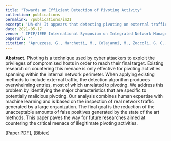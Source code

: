```yaml
---
title: "Towards an Efficient Detection of Pivoting Activity"
collection: publications
permalink: /publications/im21
excerpt: 'Uh-oh! It appears that detecting pivoting on external traffic is unfeasible!'
date: 2021-05-17
venue: ' IFIP/IEEE International Symposium on Integrated Network Management'
paperurl: ''
citation: 'Apruzzese, G., Marchetti, M., Colajanni, M., Zoccoli, G. G., & Guido, A. (2017, October). "Identifying malicious hosts involved in periodic communications". In <i> 2017 IEEE 16th International Symposium on Network Computing and Applications (NCA)</i> (pp. 1-8). IEEE.'
---
```

<b>Abstract.</b> Pivoting is a technique used by cyber attackers to exploit the privileges of compromised hosts in order to reach their final target. Existing research on countering this menace is only effective for pivoting activities spanning within the internal network perimeter. When applying existing methods to include external traffic, the detection algorithm produces overwhelming entries, most of which unrelated to pivoting. We address this problem by identifying the major characteristics that are specific to potentially malicious pivoting. Our analysis combines human expertise with machine learning and is based on the inspection of real network traffic generated by a large organization. The final goal is the reduction of the unacceptable amounts of false positives generated by the state of the art methods. This paper paves the way for future researches aimed at countering the critical menace of illegitimate pivoting activities.

[[Paper PDF](https://gioapru.github.io/files/papers/im21/im21.pdf)], [[Bibtex](https://gioapru.github.io/files/papers/im21/im21.bib)]